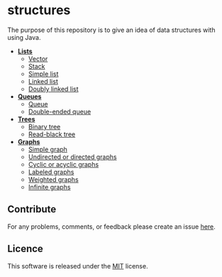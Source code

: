 # structures
The purpose of this repository is to give an idea of data structures with using Java.

- **[Lists]()**
  - [Vector]()
  - [Stack]()
  - [Simple list]()
  - [Linked list]()
  - [Doubly linked list]()
- **[Queues]()**
  - [Queue]()
  - [Double-ended queue]()
- **[Trees]()**
  - [Binary tree]()
  - [Read-black tree]()
- **[Graphs]()**
  - [Simple graph]()
  - [Undirected or directed graphs]()
  - [Cyclic or acyclic graphs]()
  - [Labeled graphs]()
  - [Weighted graphs]()
  - [Infinite graphs]()

## Contribute
For any problems, comments, or feedback please create an issue [here](https://github.com/egnaf/ventum).
<br>

## Licence
This software is released under the [MIT](http://mitlicense.org) license.
